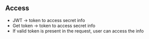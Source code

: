## Access

- JWT -> token to access secret info
- Get token -> token to access secret info
- If valid token is present in the request, user can access the info
